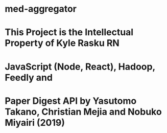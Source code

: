 # med-aggregator
# This Project is the Intellectual Property of Kyle Rasku RN
#
# JavaScript (Node, React), Hadoop, Feedly and 
# Paper Digest API by Yasutomo Takano, Christian Mejia and Nobuko Miyairi (2019)
